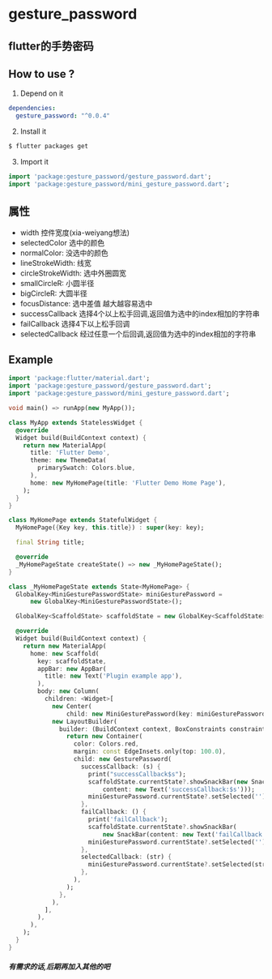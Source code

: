 # gesture_password

## flutter的手势密码


## How to use ?

1. Depend on it
 
```yaml
dependencies:
  gesture_password: "^0.0.4"
```

2. Install it
 
```sh
$ flutter packages get
```

3. Import it

```dart
import 'package:gesture_password/gesture_password.dart';
import 'package:gesture_password/mini_gesture_password.dart';
```

## 属性
* width 控件宽度(xia-weiyang想法)
* selectedColor 选中的颜色
* normalColor:  没选中的颜色
* lineStrokeWidth: 线宽
* circleStrokeWidth: 选中外圈圆宽
* smallCircleR: 小圆半径
* bigCircleR: 大圆半径
* focusDistance: 选中差值 越大越容易选中
* successCallback 选择4个以上松手回调,返回值为选中的index相加的字符串
* failCallback 选择4下以上松手回调
* selectedCallback 经过任意一个后回调,返回值为选中的index相加的字符串

## Example
```dart
import 'package:flutter/material.dart';
import 'package:gesture_password/gesture_password.dart';
import 'package:gesture_password/mini_gesture_password.dart';

void main() => runApp(new MyApp());

class MyApp extends StatelessWidget {
  @override
  Widget build(BuildContext context) {
    return new MaterialApp(
      title: 'Flutter Demo',
      theme: new ThemeData(
        primarySwatch: Colors.blue,
      ),
      home: new MyHomePage(title: 'Flutter Demo Home Page'),
    );
  }
}

class MyHomePage extends StatefulWidget {
  MyHomePage({Key key, this.title}) : super(key: key);

  final String title;

  @override
  _MyHomePageState createState() => new _MyHomePageState();
}

class _MyHomePageState extends State<MyHomePage> {
  GlobalKey<MiniGesturePasswordState> miniGesturePassword =
      new GlobalKey<MiniGesturePasswordState>();

  GlobalKey<ScaffoldState> scaffoldState = new GlobalKey<ScaffoldState>();

  @override
  Widget build(BuildContext context) {
    return new MaterialApp(
      home: new Scaffold(
        key: scaffoldState,
        appBar: new AppBar(
          title: new Text('Plugin example app'),
        ),
        body: new Column(
          children: <Widget>[
            new Center(
                child: new MiniGesturePassword(key: miniGesturePassword)),
            new LayoutBuilder(
              builder: (BuildContext context, BoxConstraints constraints) {
                return new Container(
                  color: Colors.red,
                  margin: const EdgeInsets.only(top: 100.0),
                  child: new GesturePassword(
                    successCallback: (s) {
                      print("successCallback$s");
                      scaffoldState.currentState?.showSnackBar(new SnackBar(
                          content: new Text('successCallback:$s')));
                      miniGesturePassword.currentState?.setSelected('');
                    },
                    failCallback: () {
                      print('failCallback');
                      scaffoldState.currentState?.showSnackBar(
                          new SnackBar(content: new Text('failCallback')));
                      miniGesturePassword.currentState?.setSelected('');
                    },
                    selectedCallback: (str) {
                      miniGesturePassword.currentState?.setSelected(str);
                    },
                  ),
                );
              },
            ),
          ],
        ),
      ),
    );
  }
}
```

##### 有需求的话,后期再加入其他的吧
